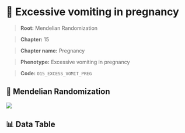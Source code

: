 # 🧪 Excessive vomiting in pregnancy

> **Root:** Mendelian Randomization

> **Chapter:** 15  

> **Chapter name:** Pregnancy

> **Phenotype:** Excessive vomiting in pregnancy  

> **Code:** `O15_EXCESS_VOMIT_PREG`

## 🧬 Mendelian Randomization  

<img src="/MR/Figures/Forward/O15_EXCESS_VOMIT_PREG.png"/>

## 📊 Data Table

<CsvTableMRF src="/MR_Data/Forward/O15_EXCESS_VOMIT_PREG.csv"/>
